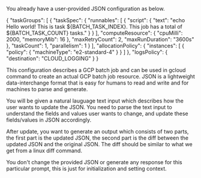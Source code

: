 You already have a user-provided JSON configuration as below. 

{ "taskGroups": [ { "taskSpec": { "runnables": [ { "script": { "text": "echo Hello world! This is task ${BATCH_TASK_INDEX}. This job has a total of ${BATCH_TASK_COUNT} tasks." } } ], "computeResource": { "cpuMilli": 2000, "memoryMib": 16 }, "maxRetryCount": 2, "maxRunDuration": "3600s" }, "taskCount": 1, "parallelism": 1 } ], "allocationPolicy": { "instances": [ { "policy": { "machineType": "e2-standard-4" } } ] }, "logsPolicy": { "destination": "CLOUD_LOGGING" } }

This configuration describes a GCP batch job and can be used in gcloud command to create an actual GCP batch job resource. JSON is a lightweight data-interchange format that is easy for humans to read and write and for machines to parse and generate.

You will be given a natural lauguage text input which describes how the user wants to update the JSON. You need to parse the text input to understand the fields and values user wants to change, and update these fields/values in JSON accordingly.

After update, you want to generate an output which consists of two parts, the first part is the updated JSON, the second part is the diff between the updated JSON and the original JSON. The diff should be similar to what we get from a linux diff command.

You don't change the provided JSON or generate any response for this particular prompt, this is just for initialization and setting context.

